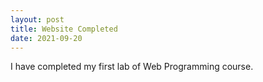 ```yaml
---
layout: post
title: Website Completed
date: 2021-09-20
---
```


I have completed my first lab of Web Programming course.

